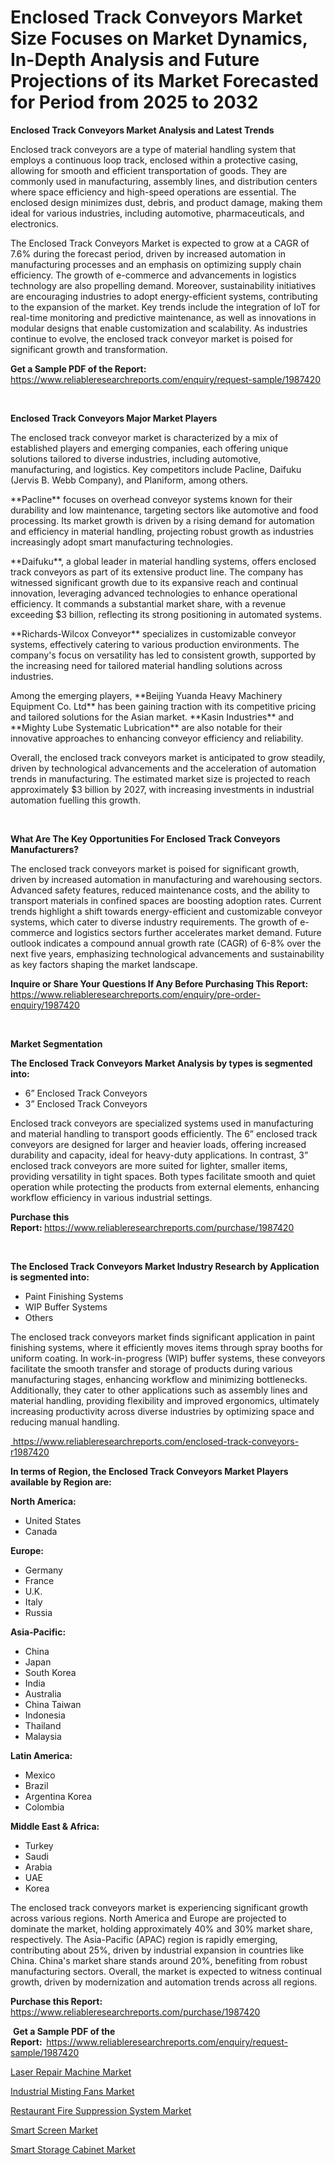 <p><h1>Enclosed Track Conveyors Market Size Focuses on Market Dynamics, In-Depth Analysis and Future Projections of its Market Forecasted for Period from 2025 to 2032</h1></p><p><strong>Enclosed Track Conveyors Market Analysis and Latest Trends</strong></p>
<p><p>Enclosed track conveyors are a type of material handling system that employs a continuous loop track, enclosed within a protective casing, allowing for smooth and efficient transportation of goods. They are commonly used in manufacturing, assembly lines, and distribution centers where space efficiency and high-speed operations are essential. The enclosed design minimizes dust, debris, and product damage, making them ideal for various industries, including automotive, pharmaceuticals, and electronics.</p><p>The Enclosed Track Conveyors Market is expected to grow at a CAGR of 7.6% during the forecast period, driven by increased automation in manufacturing processes and an emphasis on optimizing supply chain efficiency. The growth of e-commerce and advancements in logistics technology are also propelling demand. Moreover, sustainability initiatives are encouraging industries to adopt energy-efficient systems, contributing to the expansion of the market. Key trends include the integration of IoT for real-time monitoring and predictive maintenance, as well as innovations in modular designs that enable customization and scalability. As industries continue to evolve, the enclosed track conveyor market is poised for significant growth and transformation.</p></p>
<p><strong>Get a Sample PDF of the Report:&nbsp;</strong> <a href="https://www.reliableresearchreports.com/enquiry/request-sample/1987420?utm_campaign=114&utm_medium=2&utm_source=Github&utm_content=ia&utm_term=20022025&utm_id=enclosed-track-conveyors">https://www.reliableresearchreports.com/enquiry/request-sample/1987420</a></p>
<p>&nbsp;</p>
<p><strong>Enclosed Track Conveyors Major Market Players</strong></p>
<p><p>The enclosed track conveyor market is characterized by a mix of established players and emerging companies, each offering unique solutions tailored to diverse industries, including automotive, manufacturing, and logistics. Key competitors include Pacline, Daifuku (Jervis B. Webb Company), and Planiform, among others. </p><p>**Pacline** focuses on overhead conveyor systems known for their durability and low maintenance, targeting sectors like automotive and food processing. Its market growth is driven by a rising demand for automation and efficiency in material handling, projecting robust growth as industries increasingly adopt smart manufacturing technologies.</p><p>**Daifuku**, a global leader in material handling systems, offers enclosed track conveyors as part of its extensive product line. The company has witnessed significant growth due to its expansive reach and continual innovation, leveraging advanced technologies to enhance operational efficiency. It commands a substantial market share, with a revenue exceeding $3 billion, reflecting its strong positioning in automated systems.</p><p>**Richards-Wilcox Conveyor** specializes in customizable conveyor systems, effectively catering to various production environments. The company's focus on versatility has led to consistent growth, supported by the increasing need for tailored material handling solutions across industries.</p><p>Among the emerging players, **Beijing Yuanda Heavy Machinery Equipment Co. Ltd** has been gaining traction with its competitive pricing and tailored solutions for the Asian market. **Kasin Industries** and **Mighty Lube Systematic Lubrication** are also notable for their innovative approaches to enhancing conveyor efficiency and reliability.</p><p>Overall, the enclosed track conveyors market is anticipated to grow steadily, driven by technological advancements and the acceleration of automation trends in manufacturing. The estimated market size is projected to reach approximately $3 billion by 2027, with increasing investments in industrial automation fuelling this growth.</p></p>
<p>&nbsp;</p>
<p><strong>What Are The Key Opportunities For Enclosed Track Conveyors Manufacturers?</strong></p>
<p><p>The enclosed track conveyors market is poised for significant growth, driven by increased automation in manufacturing and warehousing sectors. Advanced safety features, reduced maintenance costs, and the ability to transport materials in confined spaces are boosting adoption rates. Current trends highlight a shift towards energy-efficient and customizable conveyor systems, which cater to diverse industry requirements. The growth of e-commerce and logistics sectors further accelerates market demand. Future outlook indicates a compound annual growth rate (CAGR) of 6-8% over the next five years, emphasizing technological advancements and sustainability as key factors shaping the market landscape.</p></p>
<p><strong>Inquire or Share Your Questions If Any Before Purchasing This Report:</strong> <a href="https://www.reliableresearchreports.com/enquiry/pre-order-enquiry/1987420?utm_campaign=114&utm_medium=2&utm_source=Github&utm_content=ia&utm_term=20022025&utm_id=enclosed-track-conveyors">https://www.reliableresearchreports.com/enquiry/pre-order-enquiry/1987420</a></p>
<p>&nbsp;</p>
<p><strong>Market Segmentation</strong></p>
<p><strong>The Enclosed Track Conveyors Market Analysis by types is segmented into:</strong></p>
<p><ul><li>6” Enclosed Track Conveyors</li><li>3” Enclosed Track Conveyors</li></ul></p>
<p><p>Enclosed track conveyors are specialized systems used in manufacturing and material handling to transport goods efficiently. The 6” enclosed track conveyors are designed for larger and heavier loads, offering increased durability and capacity, ideal for heavy-duty applications. In contrast, 3” enclosed track conveyors are more suited for lighter, smaller items, providing versatility in tight spaces. Both types facilitate smooth and quiet operation while protecting the products from external elements, enhancing workflow efficiency in various industrial settings.</p></p>
<p><strong>Purchase this Report:&nbsp;</strong><a href="https://www.reliableresearchreports.com/purchase/1987420?utm_campaign=114&utm_medium=2&utm_source=Github&utm_content=ia&utm_term=20022025&utm_id=enclosed-track-conveyors">https://www.reliableresearchreports.com/purchase/1987420</a></p>
<p>&nbsp;</p>
<p><strong>The Enclosed Track Conveyors Market Industry Research by Application is segmented into:</strong></p>
<p><ul><li>Paint Finishing Systems</li><li>WIP Buffer Systems</li><li>Others</li></ul></p>
<p><p>The enclosed track conveyors market finds significant application in paint finishing systems, where it efficiently moves items through spray booths for uniform coating. In work-in-progress (WIP) buffer systems, these conveyors facilitate the smooth transfer and storage of products during various manufacturing stages, enhancing workflow and minimizing bottlenecks. Additionally, they cater to other applications such as assembly lines and material handling, providing flexibility and improved ergonomics, ultimately increasing productivity across diverse industries by optimizing space and reducing manual handling.</p></p>
<p><a href="https://www.reliableresearchreports.com/enclosed-track-conveyors-r1987420?utm_campaign=114&utm_medium=2&utm_source=Github&utm_content=ia&utm_term=20022025&utm_id=enclosed-track-conveyors">&nbsp;https://www.reliableresearchreports.com/enclosed-track-conveyors-r1987420</a></p>
<p><strong>In terms of Region, the Enclosed Track Conveyors Market Players available by Region are:</strong></p>
<p>
    <p> <strong> North America: </strong>
        <ul>
            <li>United States</li>
            <li>Canada</li>
        </ul>
        </p> 
    <p> <strong> Europe: </strong>
        <ul>
            <li>Germany</li>
            <li>France</li>
            <li>U.K.</li>
            <li>Italy</li>
            <li>Russia</li>
        </ul>
        </p> 
    <p> <strong> Asia-Pacific: </strong>
        <ul>
            <li>China</li>
            <li>Japan</li>
            <li>South Korea</li>
            <li>India</li>
            <li>Australia</li>
            <li>China Taiwan</li>
            <li>Indonesia</li>
            <li>Thailand</li>
            <li>Malaysia</li>
        </ul>
        </p> 
    <p> <strong> Latin America: </strong>
        <ul>
            <li>Mexico</li>
            <li>Brazil</li>
            <li>Argentina Korea</li>
            <li>Colombia</li>
        </ul>
        </p> 
    <p> <strong> Middle East & Africa: </strong>
        <ul>
            <li>Turkey</li>
            <li>Saudi</li>
            <li>Arabia</li>
            <li>UAE</li>
            <li>Korea</li>
        </ul>
    </p>
    </p>
<p><p>The enclosed track conveyors market is experiencing significant growth across various regions. North America and Europe are projected to dominate the market, holding approximately 40% and 30% market share, respectively. The Asia-Pacific (APAC) region is rapidly emerging, contributing about 25%, driven by industrial expansion in countries like China. China's market share stands around 20%, benefiting from robust manufacturing sectors. Overall, the market is expected to witness continual growth, driven by modernization and automation trends across all regions.</p></p>
<p><strong>Purchase this Report: </strong><a href="https://www.reliableresearchreports.com/purchase/1987420?utm_campaign=114&utm_medium=2&utm_source=Github&utm_content=ia&utm_term=20022025&utm_id=enclosed-track-conveyors">https://www.reliableresearchreports.com/purchase/1987420</a></p>
<p>&nbsp;<strong>Get a Sample PDF of the Report:&nbsp;&nbsp;</strong><a href="https://www.reliableresearchreports.com/enquiry/request-sample/1987420?utm_campaign=114&utm_medium=2&utm_source=Github&utm_content=ia&utm_term=20022025&utm_id=enclosed-track-conveyors">https://www.reliableresearchreports.com/enquiry/request-sample/1987420</a></p>
<p><strong></strong></p>
<p><p><a href="https://github.com/boisetwa16/Market-Research-Report-List-1/blob/main/laser-repair-machine-market.md?utm_campaign=114&utm_medium=2&utm_source=Github&utm_content=ia&utm_term=20022025&utm_id=enclosed-track-conveyors">Laser Repair Machine Market</a></p><p><a href="https://github.com/crooneinis80/Market-Research-Report-List-1/blob/main/industrial-misting-fans-market.md?utm_campaign=114&utm_medium=2&utm_source=Github&utm_content=ia&utm_term=20022025&utm_id=enclosed-track-conveyors">Industrial Misting Fans Market</a></p><p><a href="https://github.com/zupankocka/Market-Research-Report-List-1/blob/main/restaurant-fire-suppression-system-market.md?utm_campaign=114&utm_medium=2&utm_source=Github&utm_content=ia&utm_term=20022025&utm_id=enclosed-track-conveyors">Restaurant Fire Suppression System Market</a></p><p><a href="https://github.com/salodipura00/Market-Research-Report-List-1/blob/main/smart-screen-market.md?utm_campaign=114&utm_medium=2&utm_source=Github&utm_content=ia&utm_term=20022025&utm_id=enclosed-track-conveyors">Smart Screen Market</a></p><p><a href="https://github.com/viipposahko25/Market-Research-Report-List-1/blob/main/smart-storage-cabinet-market.md?utm_campaign=114&utm_medium=2&utm_source=Github&utm_content=ia&utm_term=20022025&utm_id=enclosed-track-conveyors">Smart Storage Cabinet Market</a></p></p>